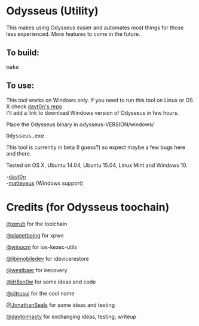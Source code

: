 Odysseus (Utility)
==================

This makes using Odysseus easier and automates most things for those less experienced. More features to come in the future.

## To build:

<pre>
make
</pre>

## To use:

This tool works on Windows only. If you need to run this tool on Linux or OS X check [dayt0n's repo](https://github.com/dayt0n/Odysseus-Utility)<br>
I'll add a link to download Windows version of Odysseus in few hours.

Place the Odysseus binary in odysseus-VERSION/windows/
<pre>
Odysseus.exe
</pre>


This tool is currently in beta (I guess?) so expect maybe a few bugs here and there.


Tested on OS X, Ubuntu 14.04, Ubuntu 15.04, Linux Mint and Windows 10.

-[dayt0n](http://twitter.com/daytonhasty) <br>
-[matteyeux](http://twitter.com/matteyeux) (Windows support)

Credits (for Odysseus toochain)
===============================

[@xerub](http://twitter.com/xerub) for the toolchain

[@planetbeing](http://twitter.com/planetbeing) for xpwn

[@winocm](http://twitter.com/winocm) for ios-kexec-utils

[@libimobiledev](http://twitter.com/libimobiledev) for idevicerestore

[@westbaer](https://github.com/westbaer) for irecovery

[@iH8sn0w](http://twitter.com/iH8sn0w) for some ideas and code

[@citrusui](http://twitter.com/citrusui) for the cool name

[@JonathanSeals](http://twitter.com/JonathanSeals) for some ideas and testing

[@daytonhasty](http://twitter.com/daytonhasty) for exchanging ideas, testing, writeup

